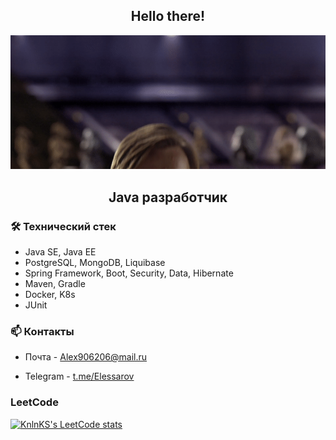 <h2 align="center"> Hello there!</h2>
<div align="center">
  <a>
    <img src="MeagerHardtofindAlbertosaurus-size_restricted.gif">
  </a>
</div>


<h2 align="center"> Java разработчик</h2>
<h3 align="left">🛠 Технический стек</h3>

*   Java SE, Java EE
*   PostgreSQL, MongoDB, Liquibase
*   Spring Framework, Boot, Security, Data, Hibernate
*   Maven, Gradle
*   Docker, K8s
*   JUnit

<h3 align="left"> 📫 Контакты</h3>

*   Почта - <a href='mailto:Alex906206@mail.ru'>Alex906206@mail.ru</a></p>
*   Telegram - <a href='https://t.me/Elessarov'>t.me/Elessarov</a></p>

<h3 align="left">LeetCode</h3>

[![KnlnKS's LeetCode stats](https://leetcode-stats-six.vercel.app/api?username=Elessarov&theme=dark)](https://leetcode.com/Elessarov/)


<!--
**Elessarov1/Elessarov1** is a ✨ _special_ ✨ repository because its `README.md` (this file) appears on your GitHub profile.

Here are some ideas to get you started:

<h1 align="center">Hi there, I'm <a href="https://instagram.com/elessarov" target="_blank">Alexandr</a> 
<img src="https://github.com/blackcater/blackcater/raw/main/images/Hi.gif" height="32"/></h1>


<h2 align="center">GitHub Profile Trophy</h2>

[![trophy](https://github-profile-trophy.vercel.app/?username=Elessarov1)](https://github.com/Elessarov1/github-profile-trophy)

- 🔭 I’m currently working on ...
- 🌱 I’m currently learning ...
- 👯 I’m looking to collaborate on ...
- 🤔 I’m looking for help with ...
- 💬 Ask me about ...
- 📫 How to reach me: ...
- 😄 Pronouns: ...
- ⚡ Fun fact: ...
-->
